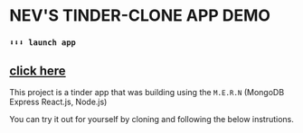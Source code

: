 # NEV'S TINDER-CLONE APP DEMO 
### `⬇⬇⬇ launch app `
## [click here](nftdrop-project-7kr73vzol-nrjbrown.vercel.app)

This project is a tinder app that was building using the `M.E.R.N` (MongoDB Express React.js, Node.js)

You can try it out for yourself by cloning and following the below instrutions. 

